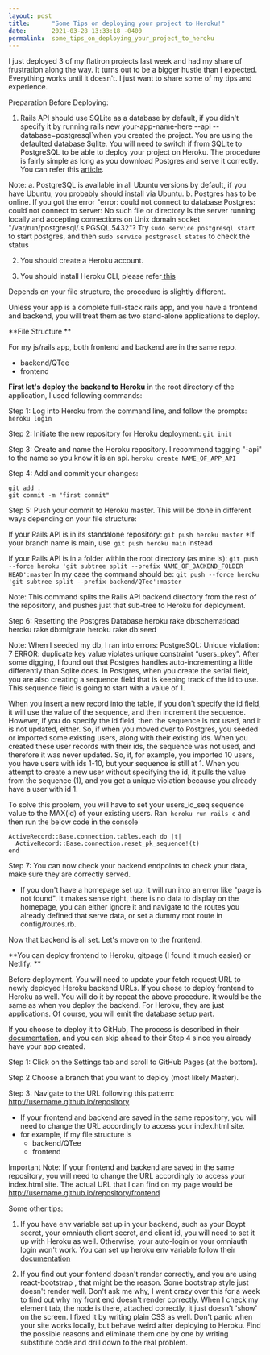 ```yaml
---
layout: post
title:      "Some Tips on deploying your project to Heroku!"
date:       2021-03-28 13:33:18 -0400
permalink:  some_tips_on_deploying_your_project_to_heroku
---
```



I just deployed 3 of my flatiron projects last week and had my share of frustration along the way. It turns out to be a bigger hustle than I expected. Everything works until it doesn't. I just want to share some of my tips and experience.

Preparation Before Deploying:
1. Rails API should use SQLite as a database by default, if you didn't specify it by running rails new your-app-name-here --api --database=postgresql`when you created the project. You are using the defaulted database Sqlite. You will need to switch if from SQLite to PostgreSQL to be able to deploy your project on Heroku. The procedure is fairly simple as long as you download Postgres and serve it correctly. You can refer this [article](https://medium.com/@virtual_khan/converting-rails-from-sqlite3-to-postgresql-d97023314a14).

Note: 
a. PostgreSQL is available in all Ubuntu versions by default, if you have Ubuntu, you probably should install via Ubuntu. 
b. Postgres has to be online. If you got the error "error: could not connect to database Postgres: could not connect to server: No such file or directory Is the server running locally and accepting connections on Unix domain socket "/var/run/postgresql/.s.PGSQL.5432"?
Try `sudo service postgresql start` to start postgres, and then `sudo service postgresql status` to check the status

2. You should create a Heroku account.

3. You should install Heroku CLI, please refer[ this](https://devcenter.heroku.com/articles/heroku-cli#getting-started)

Depends on your file structure, the procedure is slightly different.

Unless your app is a complete full-stack rails app, and you have a frontend and backend, you will treat them as two stand-alone applications to deploy.

**File Structure
**

For my js/rails app, both frontend and backend are in the same repo. 

* backend/QTee
* frontend

**First let's deploy the backend to Heroku**
 in the root directory of the application, I used following commands:

Step 1: Log into Heroku from the command line, and follow the prompts:
`heroku login`

Step 2: Initiate the new repository for Heroku deployment:
`git init`

Step 3: Create and name the Heroku repository. I recommend tagging "-api" to the name so you know it is an api.
`heroku create NAME_OF_APP_API`

Step 4: Add and commit your changes:
```
git add .
git commit -m "first commit"
```

Step 5: Push your commit to Heroku master. This will be done in different ways depending on your file structure:

If your Rails API is in its standalone repository:
`git push heroku master` 
*If your branch name is main, use` git push heroku main` instead

If your Rails API is in a folder within the root directory (as mine is):
`git push --force heroku 'git subtree split --prefix NAME_OF_BACKEND_FOLDER HEAD':master`
In my case the command should be:
`git push --force heroku 'git subtree split --prefix backend/QTee':master`

Note: This command splits the Rails API backend directory from the rest of the repository, and pushes just that sub-tree to Heroku for deployment.

Step 6: Resetting the Postgres Database
heroku rake db:schema:load
heroku rake db:migrate
heroku rake db:seed

Note: When I seeded my db, I ran into errors: PostgreSQL: Unique violation: 7 ERROR: duplicate key value violates unique constraint “users_pkey”. After some digging, I found out that Postgres handles auto-incrementing a little differently than Sqlite does. In Postgres, when you create the serial field, you are also creating a sequence field that is keeping track of the id to use. This sequence field is going to start with a value of 1. 

When you insert a new record into the table, if you don't specify the id field, it will use the value of the sequence, and then increment the sequence. However, if you do specify the id field, then the sequence is not used, and it is not updated, either. So, if when you moved over to Postgres, you seeded or imported some existing users, along with their existing ids. When you created these user records with their ids, the sequence was not used, and therefore it was never updated. So, if, for example, you imported 10 users, you have users with ids 1-10, but your sequence is still at 1. When you attempt to create a new user without specifying the id, it pulls the value from the sequence (1), and you get a unique violation because you already have a user with id 1.

To solve this problem, you will have to set your users_id_seq sequence value to the MAX(id) of your existing users. 
Ran` heroku run rails c`
and then run the below code in the console
```
ActiveRecord::Base.connection.tables.each do |t|
  ActiveRecord::Base.connection.reset_pk_sequence!(t)
end
```

Step 7: You can now check your backend endpoints to check your data, make sure they are correctly served.
* If you don't have a homepage set up, it will run into an error like "page is not found". It makes sense right, there is no data to display on the homepage, you can either ignore it and navigate to the routes you already defined that serve data, or set a dummy root route in config/routes.rb. 

Now that backend is all set. Let's move on to the frontend.

**You can deploy frontend to Heroku, gitpage (I found it much easier) or Netlify. **

Before deployment. You will need to update your fetch request URL to newly deployed Heroku backend URLs.
If you chose to deploy frontend to Heroku as well. You will do it by repeat the above procedure. It would be the same as when you deploy the backend. For Heroku, they are just applications. Of course, you will emit the database setup part.

If you choose to deploy it to GitHub, The process is described in their [documentation](https://pages.github.com/), and you can skip ahead to their Step 4 since you already have your app created.

Step 1: Click on the Settings tab and scroll to GitHub Pages (at the bottom).

Step 2:Choose a branch that you want to deploy (most likely Master).

Step 3: Navigate to the URL following this pattern:
http://username.github.io/repository

* If your frontend and backend are saved in the same repository, you will need to change the URL accordingly to access your index.html site. 
* for example, if my file structure is
  * backend/QTee
  * frontend

Important Note: If your frontend and backend are saved in the same repository, you will need to change the URL accordingly to access your index.html site.
The actual URL that I can find on my page would be http://username.github.io/repository/frontend

Some other tips:
1. If you have env variable set up in your backend, such as your Bcypt secret, your omniauth client secret, and client id, you will need to set it up with Heroku as well. 
Otherwise, your auto-login or your omniauth login won't work. 
You can set up heroku env variable follow their [documentation ](https://devcenter.heroku.com/articles/config-vars)

2. If you find out your fontend doesn't render correctly, and you are using react-bootstrap <Col> <Row>, that might be the reason. Some bootstrap style just doesn't render well. Don't ask me why, I went crazy over this for a week to find out why my front end doesn't render correctly. When I check my element tab, the node is there, attached correctly, it just doesn't 'show' on the screen. I fixed it by writing plain CSS as well.
Don't panic when your site works locally, but behave weird after deploying to Heroku. Find the possible reasons and eliminate them one by one by writing substitute code and drill down to the real problem.
